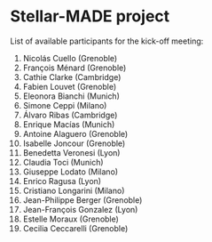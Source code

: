 # Stellar-MADE project

List of available participants for the kick-off meeting:
1. Nicolás Cuello (Grenoble)
2. François Ménard (Grenoble)
3. Cathie Clarke (Cambridge)
4. Fabien Louvet (Grenoble)
5. Eleonora Bianchi (Munich)
6. Simone Ceppi (Milano)
7. Álvaro Ribas (Cambridge)
8. Enrique Macías (Munich)
9. Antoine Alaguero (Grenoble)
10. Isabelle Joncour (Grenoble)
11. Benedetta Veronesi (Lyon)
12. Claudia Toci (Munich)
13. Giuseppe Lodato (Milano)
14. Enrico Ragusa (Lyon)
15. Cristiano Longarini (Milano)
16. Jean-Philippe Berger (Grenoble)
17. Jean-François Gonzalez (Lyon)
18. Estelle Moraux (Grenoble)
19. Cecilia Ceccarelli (Grenoble)
